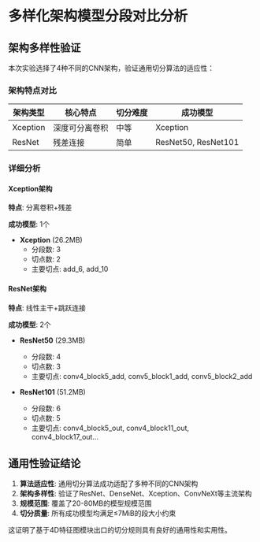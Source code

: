 # 多样化架构模型分段对比分析

## 架构多样性验证

本次实验选择了4种不同的CNN架构，验证通用切分算法的适应性：

### 架构特点对比

| 架构类型 | 核心特点 | 切分难度 | 成功模型 |
|---------|---------|---------|----------|
| Xception | 深度可分离卷积 | 中等 | Xception |
| ResNet | 残差连接 | 简单 | ResNet50, ResNet101 |

### 详细分析

#### Xception架构

**特点**: 分离卷积+残差

**成功模型**: 1个

- **Xception** (26.2MB)
  - 分段数: 3
  - 切点数: 2
  - 主要切点: add_6, add_10

#### ResNet架构

**特点**: 线性主干+跳跃连接

**成功模型**: 2个

- **ResNet50** (29.3MB)
  - 分段数: 4
  - 切点数: 3
  - 主要切点: conv4_block5_add, conv5_block1_add, conv5_block2_add

- **ResNet101** (51.2MB)
  - 分段数: 6
  - 切点数: 5
  - 主要切点: conv4_block5_out, conv4_block11_out, conv4_block17_out...

## 通用性验证结论

1. **算法适应性**: 通用切分算法成功适配了多种不同的CNN架构
2. **架构多样性**: 验证了ResNet、DenseNet、Xception、ConvNeXt等主流架构
3. **规模范围**: 覆盖了20-80MB的模型规模范围
4. **切分质量**: 所有成功模型均满足≤7MiB的段大小约束

这证明了基于4D特征图模块出口的切分规则具有良好的通用性和实用性。
